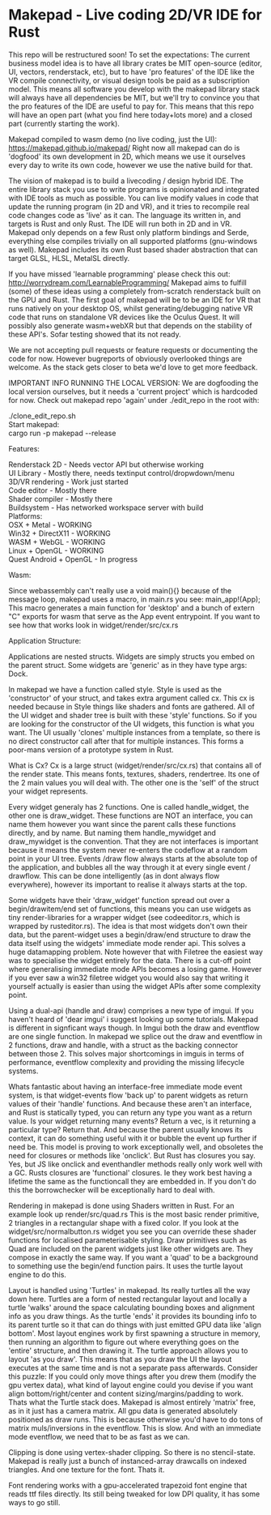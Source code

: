# Makepad - Live coding 2D/VR IDE for Rust 
This repo will be restructured soon! To set the expectations: The current business model idea is to have all library crates be MIT open-source (editor, UI, vectors, renderstack, etc), but to have 'pro features' of the IDE like the VR compile connectivity, or visual design tools be paid as a subscription model. This means all software you develop with the makepad library stack will always have all dependencies be MIT, but we'll try to convince you that the pro features of the IDE are useful to pay for. This means that this repo will have an open part (what you find here today+lots more) and a closed part (currently starting the work).

Makepad compiled to wasm demo (no live coding, just the UI): https://makepad.github.io/makepad/
Right now all makepad can do is 'dogfood' its own development in 2D, which means we use it ourselves every day to write its own code, however we use the native build for that.

The vision of makepad is to build a livecoding / design hybrid IDE. The entire library stack you use to write programs is opinionated and integrated with IDE tools as much as possible. You can live modify values in code that update the running program (in 2D and VR), and it tries to recompile real code changes code as 'live' as it can. The language its written in, and targets is Rust and only Rust. The IDE will run both in 2D and in VR.  Makepad only depends on a few Rust only platform bindings and Serde, everything else compiles trivially on all supported platforms (gnu-windows as well). Makepad includes its own Rust based shader abstraction that can target GLSL, HLSL, MetalSL directly.

If you have missed 'learnable programming' please check this out: http://worrydream.com/LearnableProgramming/
Makepad aims to fulfill (some) of these ideas using a completely from-scratch renderstack built on the GPU and Rust. The first goal of makepad will be to be an IDE for VR that runs natively on your desktop OS, whilst generating/debugging native VR code that runs on standalone VR devices like the Oculus Quest. It will possibly also generate wasm+webXR but that depends on the stability of these API's. Sofar testing showed that its not ready.

We are not accepting pull requests or feature requests or documenting the code for now. However bugreports of obviously overlooked things are welcome. As the stack gets closer to beta we'd love to get more feedback. 

IMPORTANT INFO RUNNING THE LOCAL VERSION:
We are dogfooding the local version ourselves, but it needs a 'current project' which is hardcoded for now. Check out makepad repo 'again' under ./edit_repo in the root with:

./clone_edit_repo.sh<br/>
Start makepad:<br/>
cargo run -p makepad --release<br/>

Features:

Renderstack 2D - Needs vector API but otherwise working<br/>
UI Library - Mostly there, needs textinput control/dropwdown/menu<br/>
3D/VR rendering - Work just started<br/>
Code editor - Mostly there<br/>
Shader compiler - Mostly there<br/>
Buildsystem - Has networked workspace server with build<br/>
Platforms:<br/>
OSX + Metal - WORKING<br/>
Win32 + DirectX11 - WORKING<br/>
WASM + WebGL - WORKING<br/>
Linux + OpenGL - WORKING<br/>
Quest Android + OpenGL - In progress<br/>


Wasm:

Since webassembly can't really use a void main(){} because of the message loop,
makepad uses a macro, in main.rs you see: main_app!(App);
This macro generates a main function for 'desktop' and a bunch of extern "C" exports for wasm that serve as the App event entrypoint. If you want to see how that works look in widget/render/src/cx.rs 

Application Structure:

Applications are nested structs. Widgets are simply structs you embed on the parent struct. Some widgets are 'generic' as in they have type args: Dock<Panel>.

In makepad we have a function called style. Style is used as the 'constructor' of your struct, and takes extra argument called cx. This cx is needed because in Style things like shaders and fonts are gathered. All of the UI widget and shader tree is built with these 'style' functions. So if you are looking for the constructor of the UI widgets, this function is what you want. The UI usually 'clones' multiple instances from a template, so there is no direct constructor call after that for multiple instances. This forms a poor-mans version of a prototype system in Rust.

What is Cx? Cx is a large struct (widget/render/src/cx.rs) that contains all of the render state. This means fonts, textures, shaders, rendertree. Its one of the 2 main values you will deal with. The other one is the 'self' of the struct your widget represents.

Every widget generaly has 2 functions. One is called handle_widget, the other one is draw_widget. These functions are NOT an interface, you can name them however you want since the parent calls these functions directly, and by name. But naming them handle_mywidget and draw_mywidget is the convention. That they are not interfaces is important because it means the system never re-enters the codeflow at a random point in your UI tree. Events /draw flow always starts at the absolute top of the application, and bubbles all the way through it at every single event / drawflow. This can be done intelligently (as in dont always flow everywhere), however its important to realise it always starts at the top. 

Some widgets have their 'draw_widget' function spread out over a begin/drawitem/end set of functions, this means you can use widgets as tiny render-libraries for a wrapper widget (see codeeditor.rs, which is wrapped by rusteditor.rs). The idea is that most widgets don't own their data, but the parent-widget uses a begin/draw/end structure to draw the data itself using the widgets' immediate mode render api. This solves a huge datamapping problem. Note however that with Filetree the easiest way was to specialise the widget entirely for the data. There is a cut-off point where generalising immediate mode APIs becomes a losing game. However if you ever saw a win32 filetree widget you would also say that writing it yourself actually is easier than using the widget APIs after some complexity point. 

Using a dual-api (handle and draw) comprises a new type of imgui. If you haven't heard of 'dear imgui' i suggest looking up some tutorials. Makepad is different in signficant ways though. In Imgui both the draw and eventflow are one single function. In makepad we splice out the draw and eventflow in 2 functions, draw and handle, with a struct as the backing connector between those 2. This solves major shortcomings in imguis in terms of performance, eventflow complexity and providing the missing lifecycle systems.

Whats fantastic about having an interface-free immediate mode event system, is that widget-events flow 'back up' to parent widgets as return values of their 'handle' functions. And because these aren't an interface, and Rust is statically typed, you can return any type you want as a return value.
Is your widget returning many events? Return a vec, is it returning a particular type? Return that. And because the parent usually knows its context, it can do something useful with it or bubble the event up further if need be. This model is proving to work exceptionally well, and obsoletes the need for closures or methods like 'onclick'. But Rust has closures you say. Yes, but JS like onclick and eventhandler methods really only work well with a GC. Rusts closures are 'functional' closures. Ie they work best having a lifetime the same as the functioncall they are embedded in. If you don't do this the borrowchecker will be exceptionally hard to deal with.

Rendering in makepad is done using Shaders written in Rust. For an example look up render/src/quad.rs This is the most basic render primitive, 2 triangles in a rectangular shape with a fixed color. If you look at the widget/src/normalbutton.rs widget you see you can override these shader functions for localised parameterisable styling.
Draw primitives such as Quad are included on the parent widgets just like other widgets are. They compose in exactly the same way.
If you want a 'quad' to be a background to something use the begin/end function pairs. It uses the turtle layout engine to do this.

Layout is handled using 'Turtles' in makepad. Its really turtles all the way down here. Turtles are a form of nested rectangular layout and locally a turtle 'walks' around the space calculating bounding boxes and alignment info as you draw things. As the turtle 'ends' it provides its bounding info to its parent turtle so it that can do things with just emitted GPU data like 'align bottom'. 
Most layout engines work by first spawning a structure in memory, then running an algorithm to figure out where everything goes on the 'entire' structure, and then drawing it. The turtle approach allows you to layout 'as you draw'. This means that as you draw the UI the layout executes at the same time and is not a separate pass afterwards. Consider this puzzle: If you could only move things after you drew them (modify the gpu vertex data), what kind of layout engine could you devise if you want align bottom/right/center and content sizing/margins/padding to work. Thats what the Turtle stack does.
Makepad is almost entirely 'matrix' free, as in it just has a camera matrix.
All gpu data is generated absolutely positioned as draw runs. This is because otherwise you'd have to do tons of matrix muls/inversions in the eventflow. This is slow. And with an immediate mode eventflow, we need that to be as fast as we can.

Clipping is done using vertex-shader clipping. So there is no stencil-state. Makepad is really just a bunch of instanced-array drawcalls on indexed triangles. And one texture for the font. Thats it.

Font rendering works with a gpu-accelerated trapezoid font engine that reads ttf files directly.
Its still being tweaked for low DPI quality, it has some ways to go still.
